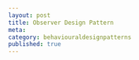 ```yaml
---
layout: post
title: Observer Design Pattern
meta: 
category: behaviouraldesignpatterns
published: true
---
```

